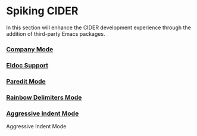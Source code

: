# Spiking CIDER

In this section will enhance the CIDER development experience through the addition of third-party Emacs packages.

### [Company Mode](Auto_Completion.md)
### [Eldoc Support](Eldoc.md)
### [Paredit Mode](Eldoc.md)
### [Rainbow Delimiters Mode](Rainbow_Delimiters.md)
### [Aggressive Indent Mode](Indentation.md)

Aggressive Indent Mode




